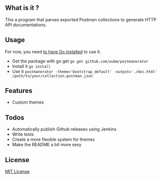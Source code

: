 ## What is it ?

This a program that parses exported Postman collections to generate HTTP API documentations.

## Usage

For now, you need [to have Go installed](https://golang.org/doc/install) to use it.

- Get the package with go get `go get github.com/aubm/postmanerator`
- Install it `go install`
- Use it `postmanerator -theme='bootstrap_default' -output='./doc.html' /path/to/your/collection.postman.json`

## Features

- Custom themes

## Todos

- Automatically publish Github releases using Jenkins
- Write tests
- Create a more flexible system for themes
- Make the README a bit more sexy

## License

[MIT License](LICENSE.md)